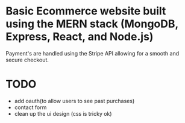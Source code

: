 # Basic Ecommerce website built using the MERN stack (MongoDB, Express, React, and Node.js)

Payment's are handled using the Stripe API allowing for a smooth and secure checkout.

# TODO

- add oauth(to allow users to see past purchases)
- contact form
- clean up the ui design (css is tricky ok)
